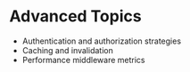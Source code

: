 # Advanced Topics

- Authentication and authorization strategies
- Caching and invalidation
- Performance middleware metrics